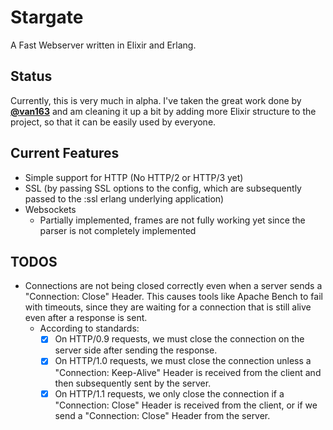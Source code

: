 # Stargate
A Fast Webserver written in Elixir and Erlang.

## Status
Currently, this is very much in alpha. I've taken the great work done by [**@van163**](https://github.com/vans163) and am cleaning it up a bit by adding more Elixir structure to the project, so that it can be easily used by everyone.

## Current Features
- Simple support for HTTP (No HTTP/2 or HTTP/3 yet)
- SSL (by passing SSL options to the config, which are subsequently passed to the :ssl erlang underlying application)
- Websockets
  - Partially implemented, frames are not fully working yet since the parser is not completely implemented

## TODOS
- Connections are not being closed correctly even when a server sends a "Connection: Close" Header.
  This causes tools like Apache Bench to fail with timeouts, since they are waiting for a connection that is still alive even after a response is sent.
  - According to standards:
    - [x] On HTTP/0.9 requests, we must close the connection on the server side after sending the response.
    - [x] On HTTP/1.0 requests, we must close the connection unless a "Connection: Keep-Alive" Header is received from the client and then subsequently sent by the server.
    - [x] On HTTP/1.1 requests, we only close the connection if a "Connection: Close" Header is received from the client, or if we send a "Connection: Close" Header from the server.
